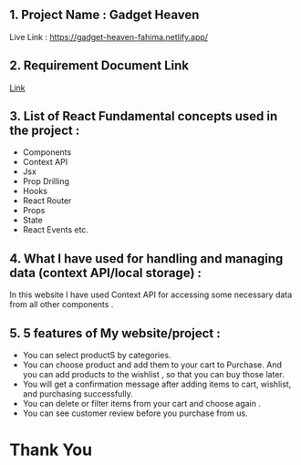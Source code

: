 ## 1. Project Name : Gadget Heaven
Live Link : https://gadget-heaven-fahima.netlify.app/


## 2. Requirement Document Link
[Link](file:///E:/ProgrammingHero/PH-ASSIGNMENT-8/resources/B10-A8-gadget-heaven/Batch-10_Assignment-08.pdf)


## 3. List of React Fundamental concepts used in the project :
 - Components
 - Context API
 - Jsx
 - Prop Drilling 
 - Hooks
 - React Router
 - Props
 - State
 - React Events etc.

 ## 4. What I have used for handling and managing data (context API/local storage) :
In this website I have used Context API for accessing some necessary data from all other components .


## 5. 5 features of My website/project :
 - You can select productS by categories.
 - You can choose product and add them to your cart to Purchase. And you can add products to the wishlist , so that you can buy those later.
 - You will get a confirmation message after adding items to cart, wishlist, and purchasing successfully.  
 - You can delete or filter items from your cart and choose again .
 - You can see customer review before you purchase from us.
 

#
# Thank You
